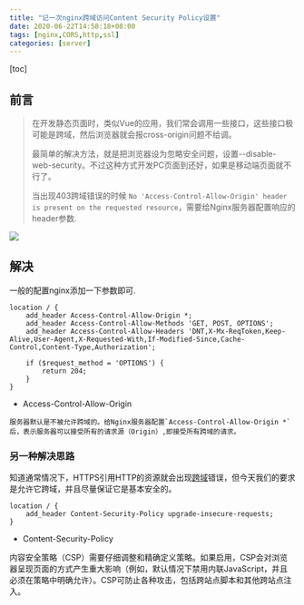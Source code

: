 ```yaml
---
title: "记一次nginx跨域访问Content Security Policy设置"
date: 2020-06-22T14:58:18+08:00
tags: [nginx,CORS,http,ssl]
categories: [server]
---
```




[toc]

## 前言

> 在开发静态页面时，类似Vue的应用，我们常会调用一些接口，这些接口极可能是跨域，然后浏览器就会报cross-origin问题不给调。
>
> 最简单的解决方法，就是把浏览器设为忽略安全问题，设置--disable-web-security。不过这种方式开发PC页面到还好，如果是移动端页面就不行了。
>
> 当出现403跨域错误的时候 `No 'Access-Control-Allow-Origin' header is present on the requested resource`，需要给Nginx服务器配置响应的header参数. 

![](https://pic.fenghong.tech/linux/EA65BF85-83B9-4536-98EA-7FCA624E063A.png)

## 解决

一般的配置nginx添加一下参数即可.

```
location / {  
    add_header Access-Control-Allow-Origin *;
    add_header Access-Control-Allow-Methods 'GET, POST, OPTIONS';
    add_header Access-Control-Allow-Headers 'DNT,X-Mx-ReqToken,Keep-Alive,User-Agent,X-Requested-With,If-Modified-Since,Cache-Control,Content-Type,Authorization';

    if ($request_method = 'OPTIONS') {
        return 204;
    }
} 
```

- Access-Control-Allow-Origin

```
服务器默认是不被允许跨域的。给Nginx服务器配置`Access-Control-Allow-Origin *`后，表示服务器可以接受所有的请求源（Origin）,即接受所有跨域的请求。
```

### 另一种解决思路

知道通常情况下，HTTPS引用HTTP的资源就会出现[跨域](https://www.uedbox.com/post/50992/)错误，但今天我们的要求是允许它跨域，并且尽量保证它是基本安全的。

```
location / {  
    add_header Content-Security-Policy upgrade-insecure-requests;
} 
```

- Content-Security-Policy

内容安全策略（CSP）需要仔细调整和精确定义策略。如果启用，CSP会对浏览器呈现页面的方式产生重大影响（例如，默认情况下禁用内联JavaScript，并且必须在策略中明确允许）。CSP可防止各种攻击，包括跨站点脚本和其他跨站点注入。